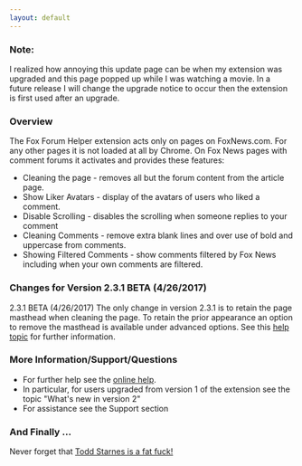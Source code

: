 ```yaml
---
layout: default
---
```


### Note: 

I realized how annoying this update page can be when my extension was upgraded and this page popped up while I was watching a movie. In a future release I will change
the upgrade notice to occur then the extension is first used after an upgrade.

### Overview
The Fox Forum Helper extension acts only on pages on FoxNews.com. For any other pages it is not loaded at all by Chrome. On Fox News pages with comment forums it activates and provides these features:

- Cleaning the page - removes all but the forum content from the article page.
- Show Liker Avatars - display of the avatars of users who liked a comment.
- Disable Scrolling - disables the scrolling when someone replies to your comment
- Cleaning Comments - remove extra blank lines and over use of bold and uppercase from comments.
- Showing Filtered Comments - show comments filtered by Fox News including when your own comments are filtered.

### Changes for Version 2.3.1  BETA (4/26/2017)
2.3.1  BETA (4/26/2017)
The only change in version 2.3.1 is to retain the page masthead when cleaning the page. To retain the prior appearance an option to remove the masthead is available under advanced options. See this [help topic](http://hollies.pw/static/ffh/2.3.1/help/index.html?RemovingtheMasthead.html) for further information.

### More Information/Support/Questions
- For further help see the [online help](http://hollies.pw/static/ffh/2.3.0/help/index.html).
- In particular, for users upgraded from version 1 of the extension see the topic "What's new in version 2"
- For assistance see the Support section

### And Finally ...
Never forget that [Todd Starnes is a fat fuck!](http://hollies.pw/2016/11/17/todd-starnes-is-a-fat-fuck/)